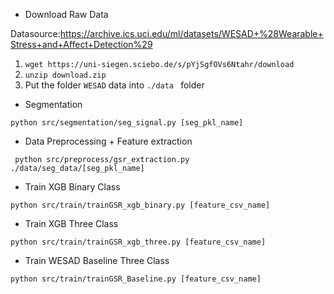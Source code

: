 
* Download Raw Data

Datasource:https://archive.ics.uci.edu/ml/datasets/WESAD+%28Wearable+Stress+and+Affect+Detection%29
1. ``wget https://uni-siegen.sciebo.de/s/pYjSgfOVs6Ntahr/download``
2. ``unzip download.zip``
3. Put the folder ``WESAD`` data into ``./data `` folder

* Segmentation

``python src/segmentation/seg_signal.py [seg_pkl_name]``

* Data Preprocessing + Feature extraction

`` python src/preprocess/gsr_extraction.py ./data/seg_data/[seg_pkl_name]``

* Train XGB Binary Class

``python src/train/trainGSR_xgb_binary.py [feature_csv_name]``

* Train XGB Three Class

``python src/train/trainGSR_xgb_three.py [feature_csv_name]``

* Train WESAD Baseline Three Class

``python src/train/trainGSR_Baseline.py [feature_csv_name]``